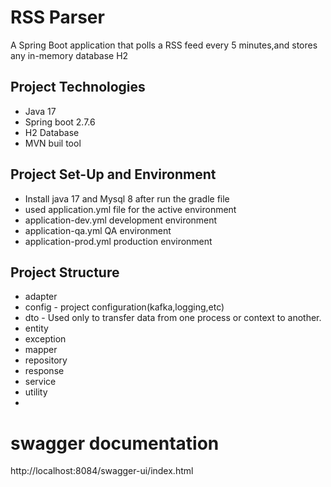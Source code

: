 # RSS Parser
A Spring Boot application that polls a RSS feed every 5 minutes,and stores any in-memory database H2

## Project Technologies
   - Java 17
   - Spring boot 2.7.6
   - H2 Database
   - MVN buil tool
## Project Set-Up and Environment
   - Install java 17 and Mysql 8 after run the gradle file
   - used application.yml file for the active environment
   - application-dev.yml development environment
   - application-qa.yml QA environment
   - application-prod.yml production environment

## Project Structure 
   - adapter
   - config - project configuration(kafka,logging,etc)
   - dto - Used only to transfer data from one process or context to another.
   - entity
   - exception
   - mapper
   - repository
   - response
   - service
   - utility
   - 
# swagger documentation
http://localhost:8084/swagger-ui/index.html
